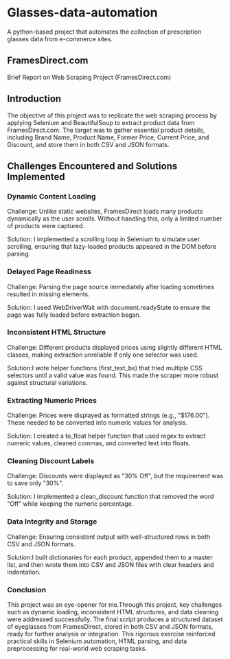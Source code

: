 # Glasses-data-automation
A python-based project that automates the collection of prescription glasses data from e-commerce sites.

## FramesDirect.com
Brief Report on Web Scraping Project (FramesDirect.com)

## Introduction

The objective of this project was to replicate the web scraping process by applying Selenium and BeautifulSoup to extract product data from FramesDirect.com. The target was to gather essential product details, including Brand Name, Product Name, Former Price, Current Price, and Discount, and store them in both CSV and JSON formats.

## Challenges Encountered and Solutions Implemented

### Dynamic Content Loading

Challenge: Unlike static websites, FramesDirect loads many products dynamically as the user scrolls. Without handling this, only a limited number of products were captured.

Solution: I implemented a scrolling loop in Selenium to simulate user scrolling, ensuring that lazy-loaded products appeared in the DOM before parsing.

### Delayed Page Readiness

Challenge: Parsing the page source immediately after loading sometimes resulted in missing elements.

Solution: I used WebDriverWait with document.readyState to ensure the page was fully loaded before extraction began.

### Inconsistent HTML Structure

Challenge: Different products displayed prices using slightly different HTML classes, making extraction unreliable if only one selector was used.

Solution:I wote helper functions (first_text_bs) that tried multiple CSS selectors until a valid value was found. This made the scraper more robust against structural variations.

### Extracting Numeric Prices

Challenge: Prices were displayed as formatted strings (e.g., "$176.00"). These needed to be converted into numeric values for analysis.

Solution: I created a to_float helper function that used regex to extract numeric values, cleaned commas, and converted text into floats.

### Cleaning Discount Labels

Challenge: Discounts were displayed as "30% Off", but the requirement was to save only "30%".

Solution: I implemented a clean_discount function that removed the word “Off” while keeping the numeric percentage.

### Data Integrity and Storage

Challenge: Ensuring consistent output with well-structured rows in both CSV and JSON formats.

Solution:I built dictionaries for each product, appended them to a master list, and then wrote them into CSV and JSON files with clear headers and indentation.

### Conclusion

This project was an eye-opener for me.Through this project, key challenges such as dynamic loading, inconsistent HTML structures, and data cleaning were addressed successfully. The final script produces a structured dataset of eyeglasses from FramesDirect, stored in both CSV and JSON formats, ready for further analysis or integration. This rigorous exercise reinforced practical skills in Selenium automation, HTML parsing, and data preprocessing for real-world web scraping tasks.

